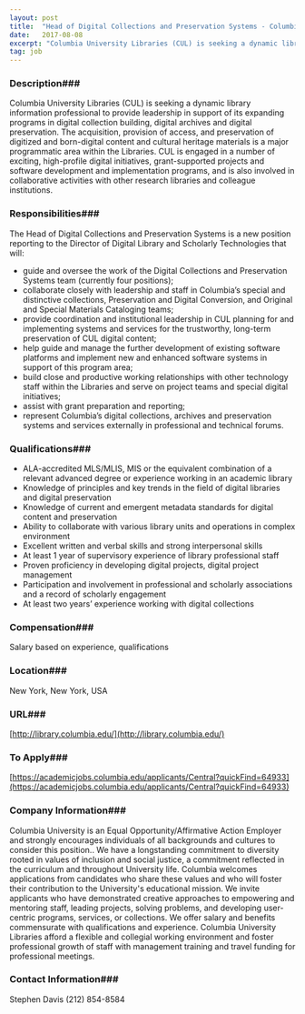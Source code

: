```yaml
---
layout: post
title:  "Head of Digital Collections and Preservation Systems - Columbia University Libraries"
date:   2017-08-08
excerpt: "Columbia University Libraries (CUL) is seeking a dynamic library information professional to provide leadership in support of its expanding programs in digital collection building, digital archives and digital preservation. The acquisition, provision of access, and preservation of digitized and born-digital content and cultural heritage materials is a major programmatic area..."
tag: job
---
```


### Description###

Columbia University Libraries (CUL) is seeking a dynamic library information professional to provide leadership in support of its expanding programs in digital collection building, digital archives and digital preservation. The acquisition, provision of access, and preservation of digitized and born-digital content and cultural heritage materials is a major programmatic area within the Libraries. CUL is engaged in a number of exciting, high-profile digital initiatives, grant-supported projects and software development and implementation programs, and is also involved in collaborative activities with other research libraries and colleague institutions.  


### Responsibilities###

The Head of Digital Collections and Preservation Systems is a new position reporting to the Director of Digital Library and Scholarly Technologies that will:
 
 - guide and oversee the work of the Digital Collections and Preservation Systems team (currently four positions);
 - collaborate closely with leadership and staff in Columbia’s special and distinctive collections, Preservation and Digital Conversion, and Original and Special Materials Cataloging teams;
 - provide coordination and institutional leadership in CUL planning for and implementing systems and services for the trustworthy, long-term preservation of CUL digital content;
 - help guide and manage the further development of existing software platforms and implement new and enhanced software systems in support of this program area;
 - build close and productive working relationships with other technology staff within the Libraries and serve on project teams and special digital initiatives;
 - assist with grant preparation and reporting;
 - represent Columbia’s digital collections, archives and preservation systems and services externally in professional and technical forums.



### Qualifications###

 - ALA-accredited MLS/MLIS, MIS or the equivalent combination of a relevant advanced degree or experience working in an academic library
 - Knowledge of principles and key trends in the field of digital libraries and digital preservation
 - Knowledge of current and emergent metadata standards for digital content and preservation
 - Ability to collaborate with various library units and operations in complex environment
 - Excellent written and verbal skills and strong interpersonal skills
 - At least 1 year of supervisory experience of library professional staff
 - Proven proficiency in developing digital projects, digital project management
 - Participation and involvement in professional and scholarly associations and a record of scholarly engagement
 - At least two years’ experience working with digital collections



### Compensation###

Salary based on experience, qualifications


### Location###

New York, New York, USA


### URL###

[http://library.columbia.edu/](http://library.columbia.edu/)

### To Apply###

[https://academicjobs.columbia.edu/applicants/Central?quickFind=64933](https://academicjobs.columbia.edu/applicants/Central?quickFind=64933)


### Company Information###

Columbia University is an Equal Opportunity/Affirmative Action Employer and strongly encourages individuals of all backgrounds and cultures to consider this position.. We have a longstanding commitment to diversity rooted in values of inclusion and social justice, a commitment reflected in the curriculum and throughout University life. Columbia welcomes applications from candidates who share these values and who will foster their contribution to the University's educational mission. We invite applicants who have demonstrated creative approaches to empowering and mentoring staff, leading projects, solving problems, and developing user-centric programs, services, or collections. We offer salary and benefits commensurate with qualifications and experience.  Columbia University Libraries afford a flexible and collegial working environment and foster professional growth of staff with management training and travel funding for professional meetings.



### Contact Information###

Stephen Davis (212) 854-8584


